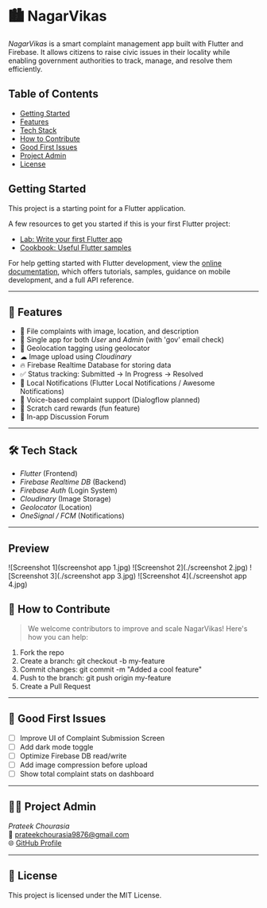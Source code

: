 # 🏙 NagarVikas

*NagarVikas* is a smart complaint management app built with Flutter and Firebase. It allows citizens to raise civic issues in their locality while enabling government authorities to track, manage, and resolve them efficiently.

## Table of Contents

- [Getting Started](#getting-started)
- [Features](#-features)
- [Tech Stack](#-tech-stack)
- [How to Contribute](#-how-to-contribute)
- [Good First Issues](#-good-first-issues)
- [Project Admin](#-project-admin)
- [License](#-license)

## Getting Started

This project is a starting point for a Flutter application.

A few resources to get you started if this is your first Flutter project:

- [Lab: Write your first Flutter app](https://docs.flutter.dev/get-started/codelab)  
- [Cookbook: Useful Flutter samples](https://docs.flutter.dev/cookbook)

For help getting started with Flutter development, view the [online documentation](https://docs.flutter.dev/), which offers tutorials, samples, guidance on mobile development, and a full API reference.



---

## 📱 Features

- 🧾 File complaints with image, location, and description  
- 👥 Single app for both *User* and *Admin* (with 'gov' email check)  
- 📍 Geolocation tagging using geolocator  
- ☁ Image upload using *Cloudinary*  
- 🔥 Firebase Realtime Database for storing data  
- ✅ Status tracking: Submitted → In Progress → Resolved  
- 🔔 Local Notifications (Flutter Local Notifications / Awesome Notifications)  
- 🎤 Voice-based complaint support (Dialogflow planned)  
- 🧩 Scratch card rewards (fun feature)  
- 💬 In-app Discussion Forum

---

## 🛠 Tech Stack

- *Flutter* (Frontend)
- *Firebase Realtime DB* (Backend)
- *Firebase Auth* (Login System)
- *Cloudinary* (Image Storage)
- *Geolocator* (Location)
- *OneSignal / FCM* (Notifications)

---

## Preview

![Screenshot 1](screenshot app 1.jpg)
![Screenshot 2](./screenshot 2.jpg)
![Screenshot 3](./screenshot app 3.jpg)
![Screenshot 4](./screenshot app 4.jpg)

## 🤝 How to Contribute

> We welcome contributors to improve and scale NagarVikas! Here's how you can help:

1. Fork the repo
2. Create a branch: git checkout -b my-feature
3. Commit changes: git commit -m "Added a cool feature"
4. Push to the branch: git push origin my-feature
5. Create a Pull Request

---

## 📌 Good First Issues

- [ ] Improve UI of Complaint Submission Screen  
- [ ] Add dark mode toggle  
- [ ] Optimize Firebase DB read/write  
- [ ] Add image compression before upload  
- [ ] Show total complaint stats on dashboard

---

## 🧑‍💻 Project Admin

*Prateek Chourasia*  
📧 prateekchourasia9876@gmail.com  
🌐 [GitHub Profile](https://github.com/Prateek9876)

---

## 📄 License

This project is licensed under the MIT License.
